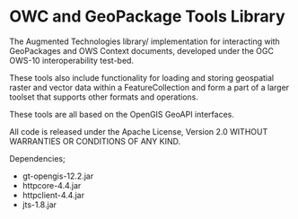 OWC and GeoPackage Tools Library
================================

The Augmented Technologies library/ implementation for interacting with GeoPackages and OWS Context documents,
developed under the OGC OWS-10 interoperability test-bed.<p>

These tools also include functionality for loading and storing geospatial raster and vector data within a FeatureCollection and form a part of a larger toolset that supports other formats and operations.<p>

These tools are all based on the OpenGIS GeoAPI interfaces.<p>

All code is released under the Apache License, Version 2.0 WITHOUT WARRANTIES OR CONDITIONS OF ANY KIND.

Dependencies;
* gt-opengis-12.2.jar
* httpcore-4.4.jar
* httpclient-4.4.jar
* jts-1.8.jar